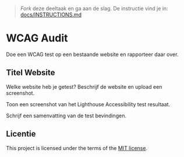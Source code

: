 > _Fork_ deze deeltaak en ga aan de slag. De instructie vind je in: [docs/INSTRUCTIONS.md](https://github.com/fdnd-task/all-human-wcag-audit/blob/main/docs/INSTRUCTIONS.md)

# WCAG Audit 

Doe een WCAG test op een bestaande website en rapporteer daar over.

## Titel Website

Welke website heb je getest? Beschrijf de website en upload een screenshot. 

Toon een screenshot van het Lighthouse Accessibility test resultaat.

Schrijf een samenvatting van de test bevindingen.

## Licentie

This project is licensed under the terms of the [MIT license](./LICENSE).
